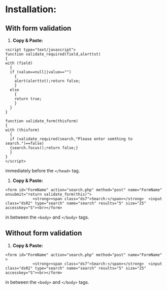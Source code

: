 # Installation: #
## With form validation ##
  1. **Copy & Paste:**
```
<script type="text/javascript">
function validate_required(field,alerttxt)
{
with (field)
  {
  if (value==null||value=="")
    {
    alert(alerttxt);return false;
    }
  else
    {
    return true;
    }
  }
}

function validate_form(thisform)
{
with (thisform)
  {
  if (validate_required(search,"Please enter somthing to search.")==false)
  {search.focus();return false;}
  }
}
</script>
```
immediately before the `</head>` tag.
  1. **Copy & Paste:**
```
<form id="FormName" action="search.php" method="post" name="FormName" onsubmit="return validate_form(this)">
			<strong><span class="ds7">Search:</span></strong>  <input class="dsR2" type="search" name="search" results="5" size="25" accesskey="S"><br></form>
```
in between the `<body>` and `</body>` tags.

## Without form validation ##
  1. **Copy & Paste:**
```
<form id="FormName" action="search.php" method="post" name="FormName" >
			<strong><span class="ds7">Search:</span></strong>  <input class="dsR2" type="search" name="search" results="5" size="25" accesskey="S"><br></form>
```
in between the `<body>` and `</body>` tags.